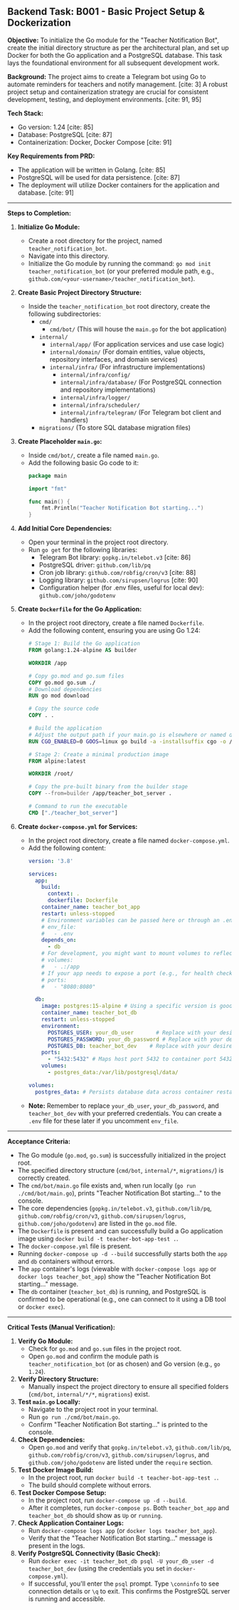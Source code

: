 ## Backend Task: B001 - Basic Project Setup & Dockerization

**Objective:**
To initialize the Go module for the "Teacher Notification Bot", create the initial directory structure as per the architectural plan, and set up Docker for both the Go application and a PostgreSQL database. This task lays the foundational environment for all subsequent development work.

**Background:**
The project aims to create a Telegram bot using Go to automate reminders for teachers and notify management. [cite: 3] A robust project setup and containerization strategy are crucial for consistent development, testing, and deployment environments. [cite: 91, 95]

**Tech Stack:**
* Go version: 1.24 [cite: 85]
* Database: PostgreSQL [cite: 87]
* Containerization: Docker, Docker Compose [cite: 91]

**Key Requirements from PRD:**
* The application will be written in Golang. [cite: 85]
* PostgreSQL will be used for data persistence. [cite: 87]
* The deployment will utilize Docker containers for the application and database. [cite: 91]

---

**Steps to Completion:**

1.  **Initialize Go Module:**
    * Create a root directory for the project, named `teacher_notification_bot`.
    * Navigate into this directory.
    * Initialize the Go module by running the command: `go mod init teacher_notification_bot` (or your preferred module path, e.g., `github.com/<your-username>/teacher_notification_bot`).

2.  **Create Basic Project Directory Structure:**
    * Inside the `teacher_notification_bot` root directory, create the following subdirectories:
        * `cmd/`
            * `cmd/bot/` (This will house the `main.go` for the bot application)
        * `internal/`
            * `internal/app/` (For application services and use case logic)
            * `internal/domain/` (For domain entities, value objects, repository interfaces, and domain services)
            * `internal/infra/` (For infrastructure implementations)
                * `internal/infra/config/`
                * `internal/infra/database/` (For PostgreSQL connection and repository implementations)
                * `internal/infra/logger/`
                * `internal/infra/scheduler/`
                * `internal/infra/telegram/` (For Telegram bot client and handlers)
        * `migrations/` (To store SQL database migration files)

3.  **Create Placeholder `main.go`:**
    * Inside `cmd/bot/`, create a file named `main.go`.
    * Add the following basic Go code to it:
        ```go
        package main

        import "fmt"

        func main() {
            fmt.Println("Teacher Notification Bot starting...")
        }
        ```

4.  **Add Initial Core Dependencies:**
    * Open your terminal in the project root directory.
    * Run `go get` for the following libraries:
        * Telegram Bot library: `gopkg.in/telebot.v3` [cite: 86]
        * PostgreSQL driver: `github.com/lib/pq`
        * Cron job library: `github.com/robfig/cron/v3` [cite: 88]
        * Logging library: `github.com/sirupsen/logrus` [cite: 90]
        * Configuration helper (for .env files, useful for local dev): `github.com/joho/godotenv`

5.  **Create `Dockerfile` for the Go Application:**
    * In the project root directory, create a file named `Dockerfile`.
    * Add the following content, ensuring you are using Go 1.24:
        ```dockerfile
        # Stage 1: Build the Go application
        FROM golang:1.24-alpine AS builder

        WORKDIR /app

        # Copy go.mod and go.sum files
        COPY go.mod go.sum ./
        # Download dependencies
        RUN go mod download

        # Copy the source code
        COPY . .

        # Build the application
        # Adjust the output path if your main.go is elsewhere or named differently
        RUN CGO_ENABLED=0 GOOS=linux go build -a -installsuffix cgo -o /app/teacher_bot_server ./cmd/bot/main.go

        # Stage 2: Create a minimal production image
        FROM alpine:latest

        WORKDIR /root/

        # Copy the pre-built binary from the builder stage
        COPY --from=builder /app/teacher_bot_server .

        # Command to run the executable
        CMD ["./teacher_bot_server"]
        ```

6.  **Create `docker-compose.yml` for Services:**
    * In the project root directory, create a file named `docker-compose.yml`.
    * Add the following content:
        ```yaml
        version: '3.8'

        services:
          app:
            build:
              context: .
              dockerfile: Dockerfile
            container_name: teacher_bot_app
            restart: unless-stopped
            # Environment variables can be passed here or through an .env file
            # env_file:
            #   - .env
            depends_on:
              - db
            # For development, you might want to mount volumes to reflect code changes:
            # volumes:
            #   - .:/app
            # If your app needs to expose a port (e.g., for health checks later):
            # ports:
            #   - "8080:8080"

          db:
            image: postgres:15-alpine # Using a specific version is good practice
            container_name: teacher_bot_db
            restart: unless-stopped
            environment:
              POSTGRES_USER: your_db_user       # Replace with your desired user
              POSTGRES_PASSWORD: your_db_password # Replace with your desired password
              POSTGRES_DB: teacher_bot_dev    # Replace with your desired DB name
            ports:
              - "5432:5432" # Maps host port 5432 to container port 5432
            volumes:
              - postgres_data:/var/lib/postgresql/data/

        volumes:
          postgres_data: # Persists database data across container restarts
        ```
    * **Note:** Remember to replace `your_db_user`, `your_db_password`, and `teacher_bot_dev` with your preferred credentials. You can create a `.env` file for these later if you uncomment `env_file`.

---

**Acceptance Criteria:**

* The Go module (`go.mod`, `go.sum`) is successfully initialized in the project root.
* The specified directory structure (`cmd/bot`, `internal/*`, `migrations/`) is correctly created.
* The `cmd/bot/main.go` file exists and, when run locally (`go run ./cmd/bot/main.go`), prints "Teacher Notification Bot starting..." to the console.
* The core dependencies (`gopkg.in/telebot.v3`, `github.com/lib/pq`, `github.com/robfig/cron/v3`, `github.com/sirupsen/logrus`, `github.com/joho/godotenv`) are listed in the `go.mod` file.
* The `Dockerfile` is present and can successfully build a Go application image using `docker build -t teacher-bot-app-test .`.
* The `docker-compose.yml` file is present.
* Running `docker-compose up -d --build` successfully starts both the `app` and `db` containers without errors.
* The `app` container's logs (viewable with `docker-compose logs app` or `docker logs teacher_bot_app`) show the "Teacher Notification Bot starting..." message.
* The `db` container (`teacher_bot_db`) is running, and PostgreSQL is confirmed to be operational (e.g., one can connect to it using a DB tool or `docker exec`).

---

**Critical Tests (Manual Verification):**

1.  **Verify Go Module:**
    * Check for `go.mod` and `go.sum` files in the project root.
    * Open `go.mod` and confirm the module path is `teacher_notification_bot` (or as chosen) and Go version (e.g., `go 1.24`).
2.  **Verify Directory Structure:**
    * Manually inspect the project directory to ensure all specified folders (`cmd/bot`, `internal/*/*`, `migrations`) exist.
3.  **Test `main.go` Locally:**
    * Navigate to the project root in your terminal.
    * Run `go run ./cmd/bot/main.go`.
    * Confirm "Teacher Notification Bot starting..." is printed to the console.
4.  **Check Dependencies:**
    * Open `go.mod` and verify that `gopkg.in/telebot.v3`, `github.com/lib/pq`, `github.com/robfig/cron/v3`, `github.com/sirupsen/logrus`, and `github.com/joho/godotenv` are listed under the `require` section.
5.  **Test Docker Image Build:**
    * In the project root, run `docker build -t teacher-bot-app-test .`.
    * The build should complete without errors.
6.  **Test Docker Compose Setup:**
    * In the project root, run `docker-compose up -d --build`.
    * After it completes, run `docker-compose ps`. Both `teacher_bot_app` and `teacher_bot_db` should show as `Up` or `running`.
7.  **Check Application Container Logs:**
    * Run `docker-compose logs app` (or `docker logs teacher_bot_app`).
    * Verify that the "Teacher Notification Bot starting..." message is present in the logs.
8.  **Verify PostgreSQL Connectivity (Basic Check):**
    * Run `docker exec -it teacher_bot_db psql -U your_db_user -d teacher_bot_dev` (using the credentials you set in `docker-compose.yml`).
    * If successful, you'll enter the `psql` prompt. Type `\conninfo` to see connection details or `\q` to exit. This confirms the PostgreSQL server is running and accessible.